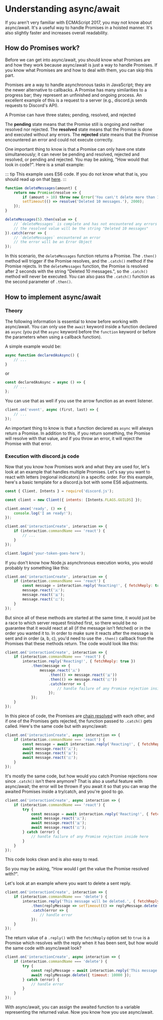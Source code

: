 # Understanding async/await

If you aren't very familiar with ECMAScript 2017, you may not know about async/await. It's a useful way to handle Promises in a hoisted manner. It's also slightly faster and increases overall readability.

## How do Promises work?

Before we can get into async/await, you should know what Promises are and how they work because async/await is just a way to handle Promises. If you know what Promises are and how to deal with them, you can skip this part. 

Promises are a way to handle asynchronous tasks in JavaScript; they are the newer alternative to callbacks. A Promise has many similarities to a progress bar; they represent an unfinished and ongoing process. An excellent example of this is a request to a server (e.g., discord.js sends requests to Discord's API).

A Promise can have three states; pending, resolved, and rejected

The **pending** state means that the Promise still is ongoing and neither resolved nor rejected.
The **resolved** state means that the Promise is done and executed without any errors.
The **rejected** state means that the Promise encountered an error and could not execute correctly.

One important thing to know is that a Promise can only have one state simultaneously; it can never be pending and resolved, rejected and resolved, or pending and rejected. You may be asking, "How would that look in code?". Here is a small example:

::: tip
This example uses ES6 code. If you do not know what that is, you should read up on that [here](/additional-info/es6-syntax.md).
:::

```js
function deleteMessages(amount) {
	return new Promise(resolve => {
		if (amount > 10) throw new Error('You can\'t delete more than 10 Messages at a time.');
		setTimeout(() => resolve('Deleted 10 messages.'), 2000);
	});
}

deleteMessages(5).then(value => {
	// `deleteMessages` is complete and has not encountered any errors
	// the resolved value will be the string "Deleted 10 messages"
}).catch(error => {
	// `deleteMessages` encountered an error
	// the error will be an Error Object
});
```

In this scenario, the `deleteMessages` function returns a Promise. The `.then()` method will trigger if the Promise resolves, and the `.catch()` method if the Promise rejects. In the `deleteMessages` function, the Promise is resolved after 2 seconds with the string "Deleted 10 messages.", so the `.catch()` method will never be executed. You can also pass the `.catch()` function as the second parameter of `.then()`.

## How to implement async/await

### Theory

The following information is essential to know before working with async/await. You can only use the `await` keyword inside a function declared as `async` (you put the `async` keyword before the `function` keyword or before the parameters when using a callback function). 

A simple example would be:

```js
async function declaredAsAsync() {
	// ...
}
```

or

```js 
const declaredAsAsync = async () => {
	// ...
};
```

You can use that as well if you use the arrow function as an event listener.

```js
client.on('event', async (first, last) => {
	// ...
});
```

An important thing to know is that a function declared as `async` will always return a Promise. In addition to this, if you return something, the Promise will resolve with that value, and if you throw an error, it will reject the Promise with that error.

### Execution with discord.js code

Now that you know how Promises work and what they are used for, let's look at an example that handles multiple Promises. Let's say you want to react with letters (regional indicators) in a specific order. For this example, here's a basic template for a discord.js bot with some ES6 adjustments.

```js
const { Client, Intents } = require('discord.js');

const client = new Client({ intents: [Intents.FLAGS.GUILDS] });

client.once('ready', () => {
	console.log('I am ready!');
});

client.on('interactionCreate', interaction => {
	if (interaction.commandName === 'react') {
		// ...
	}
});

client.login('your-token-goes-here');
```

If you don't know how Node.js asynchronous execution works, you would probably try something like this:

```js {3-6}
client.on('interactionCreate', interaction => {
	if (interaction.commandName === 'react') {
		const message = interaction.reply('Reacting!', { fetchReply: true });
		message.react('🇦');
		message.react('🇧');
		message.react('🇨');
	}
});
```

But since all of these methods are started at the same time, it would just be a race to which server request finished first, so there would be no guarantee that it would react at all (if the message isn't fetched) or in the order you wanted it to. In order to make sure it reacts after the message is sent and in order (a, b, c), you'd need to use the `.then()` callback from the Promises that these methods return. The code would look like this:

```js {3-11}
client.on('interactionCreate', interaction => {
	if (interaction.commandName === 'react') {
		interaction.reply('Reacting!', { fetchReply: true })
			.then(message => {
				message.react('🇦')
					.then(() => message.react('🇧'))
					.then(() => message.react('🇨'))
					.catch(error => {
						// handle failure of any Promise rejection inside here
					});
			});
	}
});
```

In this piece of code, the Promises are [chain resolved](https://developer.mozilla.org/en-US/docs/Web/JavaScript/Reference/Global_Objects/Promise/then#Chaining) with each other, and if one of the Promises gets rejected, the function passed to `.catch()` gets called. Here's the same code but with async/await:

```js {1,3-6}
client.on('interactionCreate', async interaction => {
	if (interaction.commandName === 'react') {
		const message = await interaction.reply('Reacting!', { fetchReply: true });
		await message.react('🇦');
		await message.react('🇧');
		await message.react('🇨');
	}
});
```

It's mostly the same code, but how would you catch Promise rejections now since `.catch()` isn't there anymore? That is also a useful feature with async/await; the error will be thrown if you await it so that you can wrap the awaited Promises inside a try/catch, and you're good to go. 

```js {1,3-10}
client.on('interactionCreate', async interaction => {
	if (interaction.commandName === 'react') {
		try {
			const message = await interaction.reply('Reacting!', { fetchReply: true });
			await message.react('🇦');
			await message.react('🇧');
			await message.react('🇨');
		} catch (error) {
			// handle failure of any Promise rejection inside here
		}
	}
});
```

This code looks clean and is also easy to read.

So you may be asking, "How would I get the value the Promise resolved with?".

Let's look at an example where you want to delete a sent reply.

```js {2-8}
client.on('interactionCreate', interaction => {
	if (interaction.commandName === 'delete') {
		interaction.reply('This message will be deleted.', { fetchReply: true })
			.then(replyMessage => setTimeout(() => replyMessage.delete(), 10000))
			.catch(error => {
				// handle error
			});
	}
});
```

The return value of a `.reply()` with the `fetchReply` option set to `true` is a Promise which resolves with the reply when it has been sent, but how would the same code with async/await look?

```js {1,3-9}
client.on('interactionCreate', async interaction => {
	if (interaction.commandName === 'delete') {
		try {
			const replyMessage = await interaction.reply('This message will be deleted.', { fetchReply: true });
			await replyMessage.delete({ timeout: 10000 });
		} catch (error) {
			// handle error
		}
	}
});
```

With async/await, you can assign the awaited function to a variable representing the returned value. Now you know how you use async/await.
